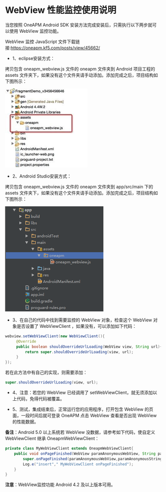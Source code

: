 # WebView 性能监控使用说明

当您按照 OneAPM Android SDK 安装方法完成安装后，只需执行以下两步就可以使用 WebView 监控功能。

WebView 监控 JavaScript 文件下载链接:https://oneapm.kf5.com/posts/view/45662/

* 1、eclipse安装方式：

拷贝包含 oneapm_webview.js 文件的 oneapm 文件夹到 Android 项目工程的 assets 文件夹下，如果没有这个文件夹请手动添加。添加完成之后，项目结构如下图所示：

![](QQT20150925113541.jpg)

* 2、Android Studio安装方式：

拷贝包含 oneapm_webview.js 文件的 oneapm 文件夹到 app/src/main 下的 assets 文件夹下，如果没有这个文件夹请手动添加。添加完成之后，项目结构如下图所示：

![](QQ20151119120006.png)

* 3、在自己的代码中找到需要监控的 WebView 对象，检查这个 WebView 对象是否设置了 WebViewClient ，如果没有，可以添加如下代码：

```java
webview.setWebViewClient(new WebViewClient(){
     @Override
     public boolean shouldOverrideUrlLoading(WebView view, String url){
         return super.shouldOverrideUrlLoading(view, url);
     }
});
```

若在此方法中有自己的实现，则需要添加：

```java
super.shouldOverrideUrlLoading(view, url);
```

* 4、注意：若您的 WebView 已经调用了 setWebViewClient，就无须添加以上代码，免得代码被覆盖。

* 5、测试，集成结束后，正常运行您的应用程序，打开包含 WebView 的页面，一段时间后就可登录 OneAPM 点击 WebView 查看是否出现 WebView 的性能数据。

**备注**：Android 5.0 以上系统若 WebView 没数据，请参考如下代码，使自定义 WebViewClient 继承 OneapmWebViewClient：

```java
private class MyWebViewClient extends OneapmWebViewClient{
    public void onPageFinished(WebView paramAnonymousWebView, String paramAnonymousString) {
        super.onPageFinished(paramAnonymousWebView,paramAnonymousString);
        Log.e("insert"," MyWebViewClient onPageFinished");
    }
}
```

**注意**：WebView监控功能 Android 4.2 及以上版本可用。
